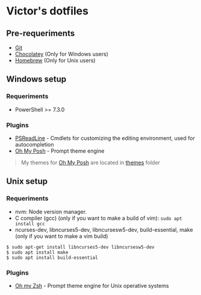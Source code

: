 # Victor's dotfiles

## Pre-requeriments
* [Git](https://git-scm.com/)
* [Chocolatey](https://chocolatey.org/) (Only for Windows users)
* [Homebrew](https://brew.sh/) (Only for Unix users)

## Windows setup
### Requeriments
* PowerShell >= 7.3.0

### Plugins
* [PSReadLine](https://github.com/PowerShell/PSReadLine) - Cmdlets for customizing the editing environment, used for autocompletion
* [Oh My Posh](https://ohmyposh.dev/) - Prompt theme engine
> My themes for [Oh My Posh](https://ohmyposh.dev/) are located in [themes](/windows/themes) folder

## Unix setup
### Requeriments
* nvm: Node version manager.
* C compiler (gcc) (only if you want to make a build of vim): `sudo apt install gcc`
* ncurses-dev, libncurses5-dev, libncursesw5-dev, build-essential, make (only if you want to make a vim build)
```
$ sudo apt-get install libncurses5-dev libncursesw5-dev
$ sudo apt install make
$ sudo apt install build-essential
```

### Plugins
* [Oh my Zsh](https://ohmyz.sh/) - Prompt theme engine for Unix operative systems
